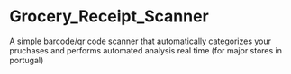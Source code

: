 # Grocery_Receipt_Scanner
A simple barcode/qr code scanner that automatically categorizes your pruchases and performs automated analysis real time (for major stores in portugal)
